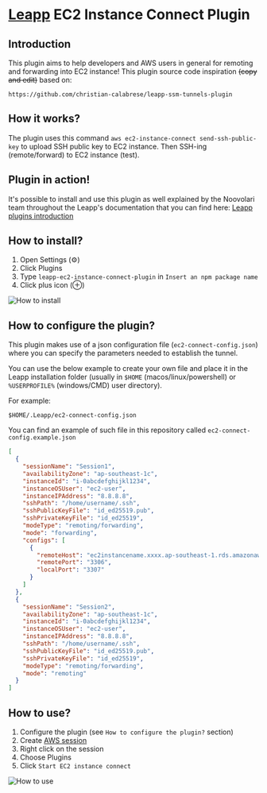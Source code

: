 # [Leapp](https://www.leapp.cloud) EC2 Instance Connect Plugin</h1>

## Introduction

This plugin aims to help developers and AWS users in general for remoting and forwarding into EC2 instance!
This plugin source code inspiration ~~(copy and edit)~~ based on:

`https://github.com/christian-calabrese/leapp-ssm-tunnels-plugin`

## How it works?

The plugin uses this command `aws ec2-instance-connect send-ssh-public-key` to upload SSH public key to EC2 instance. Then SSH-ing (remote/forward) to EC2 instance (test).

## Plugin in action!

It's possible to install and use this plugin as well explained by the Noovolari team throughout the Leapp's documentation that you can find here:
[Leapp plugins introduction](https://docs.leapp.cloud/0.17.0/plugins/plugins-introduction)

## How to install?

1. Open Settings (⚙)
2. Click Plugins
3. Type `leapp-ec2-instance-connect-plugin` in `Insert an npm package name`
4. Click plus icon (⊕)

![How to install](how_to_install.png)


## How to configure the plugin?

This plugin makes use of a json configuration file (`ec2-connect-config.json`) where you can specify the parameters needed to establish the tunnel.

You can use the below example to create your own file and place it in the Leapp installation folder (usually in `$HOME` (macos/linux/powershell) or `%USERPROFILE%` (windows/CMD) user directory).

For example:

`$HOME/.Leapp/ec2-connect-config.json`

You can find an example of such file in this repository called `ec2-connect-config.example.json`

```json
[
  {
    "sessionName": "Session1",
    "availabilityZone": "ap-southeast-1c",
    "instanceId": "i-0abcdefghijkl1234",
    "instanceOSUser": "ec2-user",
    "instanceIPAddress": "8.8.8.8",
    "sshPath": "/home/username/.ssh",
    "sshPublicKeyFile": "id_ed25519.pub",
    "sshPrivateKeyFile": "id_ed25519",
    "modeType": "remoting/forwarding",
    "mode": "forwarding",
    "configs": [
      {
        "remoteHost": "ec2instancename.xxxx.ap-southeast-1.rds.amazonaws.com",
        "remotePort": "3306",
        "localPort": "3307"
      }
    ]
  },
  {
    "sessionName": "Session2",
    "availabilityZone": "ap-southeast-1c",
    "instanceId": "i-0abcdefghijkl1234",
    "instanceOSUser": "ec2-user",
    "instanceIPAddress": "8.8.8.8",
    "sshPath": "/home/username/.ssh",
    "sshPublicKeyFile": "id_ed25519.pub",
    "sshPrivateKeyFile": "id_ed25519",
    "modeType": "remoting/forwarding",
    "mode": "remoting"
  }
]
```

## How to use?

1. Configure the plugin (see `How to configure the plugin?` section)
2. Create [AWS session](https://docs.leapp.cloud/0.17.0/configuration)
3. Right click on the session
4. Choose Plugins
5. Click `Start EC2 instance connect`

![How to use](how_to_use.jpg)

<!-- trigger -->
